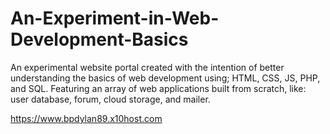 # An-Experiment-in-Web-Development-Basics
An experimental website portal created with the intention of better understanding the basics of web development using; HTML, CSS, JS, PHP, and SQL. Featuring an array of web applications built from scratch, like: user database, forum, cloud storage, and mailer.

https://www.bpdylan89.x10host.com
